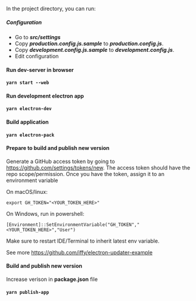 In the project directory, you can run:

##### Configuration

- Go to ***src/settings***
- Copy ***production.config.js.sample*** to ***production.config.js***.
- Copy ***development.config.js.sample*** to ***development.config.js***.
- Edit configuration

#### Run dev-server in browser

#### `yarn start --web`

#### Run development electron app

#### `yarn electron-dev`

#### Build application

#### `yarn electron-pack`

#### Prepare to build and publish new version

Generate a GitHub access token by going to https://github.com/settings/tokens/new. The access token should have the repo scope/permission. Once you have the token, assign it to an environment variable

On macOS/linux:

    export GH_TOKEN="<YOUR_TOKEN_HERE>"

On Windows, run in powershell:

    [Environment]::SetEnvironmentVariable("GH_TOKEN","<YOUR_TOKEN_HERE>","User")
 
Make sure to restart IDE/Terminal to inherit latest env variable.

See more https://github.com/iffy/electron-updater-example

#### Build and publish new version

Increase verison in **package.json** file

#### `yarn publish-app`
